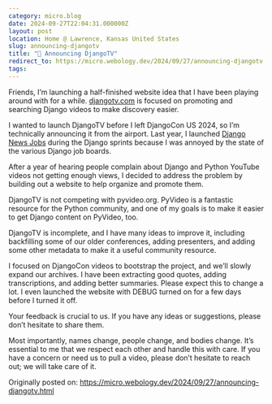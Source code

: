 ```yaml
---
category: micro.blog
date: 2024-09-27T22:04:31.000000Z
layout: post
location: Home @ Lawrence, Kansas United States
slug: announcing-djangotv
title: "🎉 Announcing DjangoTV"
redirect_to: https://micro.webology.dev/2024/09/27/announcing-djangotv.html
tags:
---
```


Friends, I’m launching a half-finished website idea that I have been playing around with for a while. [djangotv.com](https://djangotv.com) is focused on promoting and searching Django videos to make discovery easier.

I wanted to launch DjangoTV before I left DjangoCon US 2024, so I’m technically announcing it from the airport. Last year, I launched [Django News Jobs](https://jobs.django-news.com) during the Django sprints because I was annoyed by the state of the various Django job boards.

After a year of hearing people complain about Django and Python YouTube videos not getting enough views, I decided to address the problem by building out a website to help organize and promote them.

DjangoTV is not competing with pyvideo.org. PyVideo is a fantastic resource for the Python community, and one of my goals is to make it easier to get Django content on PyVideo, too.

DjangoTV is incomplete, and I have many ideas to improve it, including backfilling some of our older conferences, adding presenters, and adding some other metadata to make it a useful community resource.

I focused on DjangoCon videos to bootstrap the project, and we’ll slowly expand our archives. I have been extracting good quotes, adding transcriptions, and adding better summaries. Please expect this to change a lot. I even launched the website with DEBUG turned on for a few days before I turned it off.

Your feedback is crucial to us. If you have any ideas or suggestions, please don’t hesitate to share them.

Most importantly, names change, people change, and bodies change. It’s essential to me that we respect each other and handle this with care. If you have a concern or need us to pull a video, please don’t hesitate to reach out; we will take care of it.

Originally posted on: https://micro.webology.dev/2024/09/27/announcing-djangotv.html
